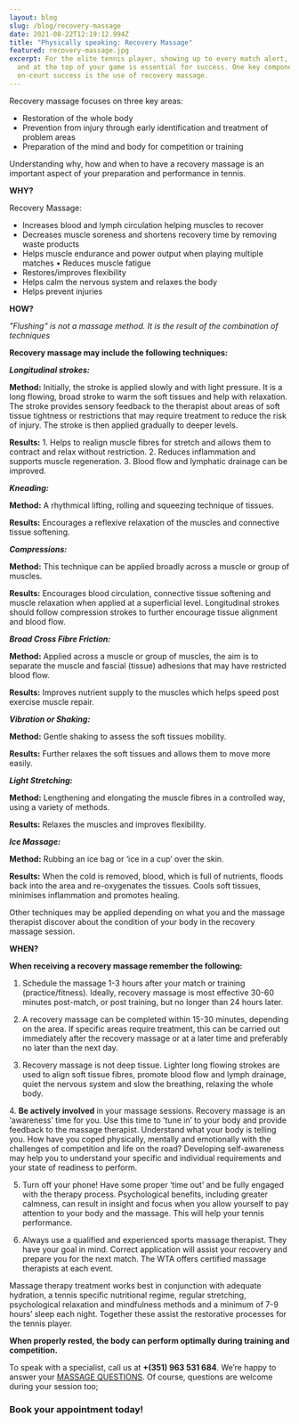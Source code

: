```yaml
---
layout: blog
slug: /blog/recovery-massage
date: 2021-08-22T12:19:12.994Z
title: "Physically speaking: Recovery Massage"
featured: recovery-massage.jpg
excerpt: For the elite tennis player, showing up to every match alert, refreshed
  and at the top of your game is essential for success. One key component to
  on-court success is the use of recovery massage.
---
```

Recovery massage focuses on three key areas: 

* Restoration of the whole body
* Prevention from injury through early identification and treatment of problem areas
* Preparation of the mind and body for competition or training

Understanding why, how and when to have a recovery massage is an important aspect of your preparation and performance in tennis.

**WHY?**

Recovery Massage:

* Increases blood and lymph circulation helping muscles to recover
* Decreases muscle soreness and shortens recovery time by removing waste products
* Helps muscle endurance and power output when playing multiple matches • Reduces muscle fatigue
* Restores/improves flexibility
* Helps calm the nervous system and relaxes the body
* Helps prevent injuries

**HOW?**

*"Flushing" is not a massage method. It is the result of the combination of techniques*

**Recovery massage may include the following techniques:**

***Longitudinal strokes:***

**Method:** Initially, the stroke is applied slowly and with light pressure. It is a long flowing, broad stroke to warm the soft tissues and help with relaxation. The stroke provides sensory feedback to the therapist about areas of soft tissue tightness or restrictions that may require treatment to reduce the risk of injury. The stroke is then applied gradually to deeper levels.

**Results:** 1. Helps to realign muscle fibres for stretch and allows them to contract and relax without restriction. 2. Reduces inflammation and supports muscle regeneration. 3. Blood flow and lymphatic drainage can be improved.

***Kneading:***

**Method:** A rhythmical lifting, rolling and squeezing technique of tissues.

**Results:** Encourages a reflexive relaxation of the muscles and connective tissue softening.

***Compressions:***

**Method:** This technique can be applied broadly across a muscle or group of muscles.

**Results:** Encourages blood circulation, connective tissue softening and muscle relaxation when applied at a superficial level. Longitudinal strokes should follow compression strokes to further encourage tissue alignment and blood flow.

***Broad Cross Fibre Friction:***

**Method:** Applied across a muscle or group of muscles, the aim is to separate the muscle and fascial (tissue) adhesions that may have restricted blood flow.

**Results:** Improves nutrient supply to the muscles which helps speed post exercise muscle repair.

***Vibration or Shaking:***

**Method:** Gentle shaking to assess the soft tissues mobility.

**Results:** Further relaxes the soft tissues and allows them to move more easily.

***Light Stretching:***

**Method:** Lengthening and elongating the muscle fibres in a controlled way, using a variety of methods.

**Results:** Relaxes the muscles and improves flexibility.

***Ice Massage:***

**Method:** Rubbing an ice bag or ‘ice in a cup’ over the skin.

**Results:** When the cold is removed, blood, which is full of nutrients, floods back into the area and re-oxygenates the tissues. Cools soft tissues, minimises inflammation and promotes healing.

Other techniques may be applied depending on what you and the massage therapist discover about the condition of your body in the recovery massage session.

**WHEN?**

**When receiving a recovery massage remember the following:**

1. Schedule the massage 1-3 hours after your match or training (practice/fitness). Ideally, recovery massage is most effective 30-60 minutes post-match, or post training, but no longer than 24 hours later.

2. A recovery massage can be completed within 15-30 minutes, depending on the area. If specific areas require treatment, this can be carried out immediately after the recovery massage or at a later time and preferably no later than the next day.

3. Recovery massage is not deep tissue. Lighter long flowing strokes are used to align soft tissue fibres, promote blood flow and lymph drainage, quiet the nervous system and slow the breathing, relaxing the whole body.

4. **Be actively involved** in your massage sessions. Recovery massage is an ‘awareness’ time for you. Use this time to ‘tune in’ to your body and provide feedback to the massage therapist. Understand what your body is telling you. How have you coped physically, mentally and emotionally with the challenges of competition and life on the road? Developing self-awareness may help you to understand your specific and individual requirements and your state of readiness to perform.

5. Turn off your phone! Have some proper ‘time out’ and be fully engaged with the therapy process. Psychological benefits, including greater calmness, can result in insight and focus when you allow yourself to pay attention to your body and the massage. This will help your tennis performance.

6. Always use a qualified and experienced sports massage therapist. They have your goal in mind. Correct application will assist your recovery and prepare you for the next match. The WTA offers certified massage therapists at each event.

Massage therapy treatment works best in conjunction with adequate hydration, a tennis specific nutritional regime, regular stretching, psychological relaxation and mindfulness methods and a minimum of 7-9 hours’ sleep each night. Together these assist the restorative processes for the tennis player.

**When properly rested, the body can perform optimally during training and competition.**



To speak with a specialist, call us at **+(351) 963 531 684**. We’re happy to answer your [MASSAGE QUESTIONS](https://www.algarvehomemassageandbeauty.com/prices-massage). Of course, questions are welcome during your session too;

### Book your appointment today!